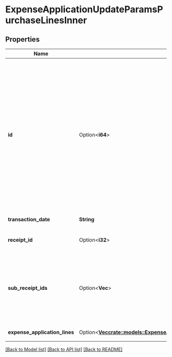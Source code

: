 # ExpenseApplicationUpdateParamsPurchaseLinesInner

## Properties

Name | Type | Description | Notes
------------ | ------------- | ------------- | -------------
**id** | Option<**i64**> | 経費申請の申請行ID: 既存申請行を更新する場合に指定します。IDを指定しない申請行は、新規行として扱われ追加されます。また、purchase_linesに含まれない既存の申請行は削除されます。更新後も残したい行は、必ず経費申請の申請行IDを指定してpurchase_linesに含めてください。 | [optional]
**transaction_date** | **String** | 発生日(yyyy-mm-dd) | 
**receipt_id** | Option<**i32**> | ファイルボックス（証憑ファイル）ID | [optional]
**sub_receipt_ids** | Option<**Vec<i32>**> | 補足資料（配列）   receipt_id（証憑ファイル）を指定してください。   receipt_id（証憑ファイル）は5個まで指定できます | [optional]
**expense_application_lines** | Option<[**Vec<crate::models::ExpenseApplicationUpdateParamsPurchaseLinesInnerExpenseApplicationLinesInner>**](expenseApplicationUpdateParams_purchase_lines_inner_expense_application_lines_inner.md)> | 明細行一覧（配列） | [optional]

[[Back to Model list]](../README.md#documentation-for-models) [[Back to API list]](../README.md#documentation-for-api-endpoints) [[Back to README]](../README.md)


